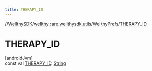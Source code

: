 ```yaml
---
title: THERAPY_ID
---
```

//[WellthySDK](../../../index.html)/[wellthy.care.wellthysdk.utils](../index.html)/[WellthyPrefs](index.html)/[THERAPY_ID](-t-h-e-r-a-p-y_-i-d.html)



# THERAPY_ID



[androidJvm]\
const val [THERAPY_ID](-t-h-e-r-a-p-y_-i-d.html): [String](https://kotlinlang.org/api/latest/jvm/stdlib/kotlin/-string/index.html)




